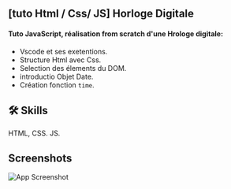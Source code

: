 
## [tuto Html / Css/ JS] Horloge Digitale

 #### Tuto JavaScript, réalisation from scratch d'une Hrologe digitale: 
 - Vscode et ses exetentions.
 - Structure Html avec Css.
 - Selection des élements du DOM.
 - introductio Objet Date.
 - Création fonction `time`.
 


## 🛠 Skills
 HTML, CSS. JS.


## Screenshots

![App Screenshot](https://i.postimg.cc/tRLbnyY8/Capture-d-e-cran-2023-08-03-a-21-31-13.png)

